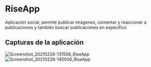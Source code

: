 # RiseApp
Aplicación social, permite publicar imágenes, comentar y reaccionar a publicaciones y también buscar publicaciones en especifico

## Capturas de la aplicación
![Screenshot_20210226-131558_RiseApp](https://user-images.githubusercontent.com/77468729/109339663-f1c8ca80-7835-11eb-8985-807529eae4d2.jpg) 
![Screenshot_20210226-140056_RiseApp](https://user-images.githubusercontent.com/77468729/109343856-f3958c80-783b-11eb-906a-e7959964c493.jpg)

